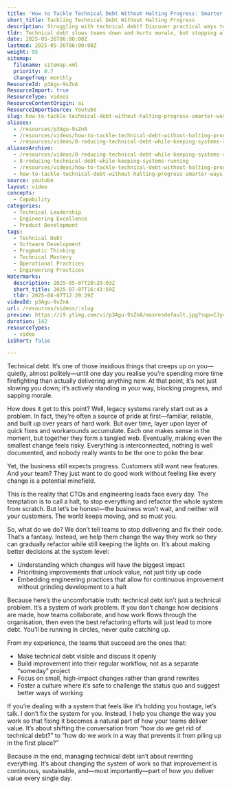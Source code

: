 ```yaml
---
title: 'How to Tackle Technical Debt Without Halting Progress: Smarter Ways to Keep Your Team Moving Forward'
short_title: Tackling Technical Debt Without Halting Progress
description: Struggling with technical debt? Discover practical ways to tackle legacy systems, boost team morale, and deliver value—without grinding to a halt.
tldr: Technical debt slows teams down and hurts morale, but stopping all work to fix it is unrealistic. The most effective approach is to make technical debt visible, prioritize high-impact improvements, and embed continuous improvement into daily workflows. Development managers should focus on changing team practices and decision-making so that managing technical debt becomes a natural, ongoing part of delivering value.
date: 2025-05-26T06:00:00Z
lastmod: 2025-05-26T06:00:00Z
weight: 95
sitemap:
  filename: sitemap.xml
  priority: 0.7
  changefreq: monthly
ResourceId: p3Agu-9sZnA
ResourceImport: true
ResourceType: videos
ResourceContentOrigin: ai
ResourceImportSource: Youtube
slug: how-to-tackle-technical-debt-without-halting-progress-smarter-ways-to-keep-your-team-moving-forward
aliases:
  - /resources/p3Agu-9sZnA
  - /resources/videos/how-to-tackle-technical-debt-without-halting-progress-smarter-ways-to-keep-your-team-moving-forward
  - /resources/videos/8-reducing-technical-debt-while-keeping-systems-running
aliasesArchive:
  - /resources/videos/8-reducing-technical-debt-while-keeping-systems-running
  - 8-reducing-technical-debt-while-keeping-systems-running
  - /resources/videos/how-to-tackle-technical-debt-without-halting-progress-smarter-ways-to-keep-your-team-moving-forward
  - how-to-tackle-technical-debt-without-halting-progress-smarter-ways-to-keep-your-team-moving-forward
source: youtube
layout: video
concepts:
  - Capability
categories:
  - Technical Leadership
  - Engineering Excellence
  - Product Development
tags:
  - Technical Debt
  - Software Development
  - Pragmatic Thinking
  - Technical Mastery
  - Operational Practices
  - Engineering Practices
Watermarks:
  description: 2025-05-07T20:29:03Z
  short_title: 2025-07-07T16:43:59Z
  tldr: 2025-08-07T12:29:29Z
videoId: p3Agu-9sZnA
url: /resources/videos/:slug
preview: https://i9.ytimg.com/vi/p3Agu-9sZnA/maxresdefault.jpg?sqp=CJy47sAG&rs=AOn4CLDHQrPLPkg43P5Q18udZAZ6RbpUCg
duration: 142
resourceTypes:
  - video
isShort: false

---
```

Technical debt. It’s one of those insidious things that creeps up on you—quietly, almost politely—until one day you realise you’re spending more time firefighting than actually delivering anything new. At that point, it’s not just slowing you down; it’s actively standing in your way, blocking progress, and sapping morale.

How does it get to this point? Well, legacy systems rarely start out as a problem. In fact, they’re often a source of pride at first—familiar, reliable, and built up over years of hard work. But over time, layer upon layer of quick fixes and workarounds accumulate. Each one makes sense in the moment, but together they form a tangled web. Eventually, making even the smallest change feels risky. Everything is interconnected, nothing is well documented, and nobody really wants to be the one to poke the bear.

Yet, the business still expects progress. Customers still want new features. And your team? They just want to do good work without feeling like every change is a potential minefield.

This is the reality that CTOs and engineering leads face every day. The temptation is to call a halt, to stop everything and refactor the whole system from scratch. But let’s be honest—the business won’t wait, and neither will your customers. The world keeps moving, and so must you.

So, what do we do? We don’t tell teams to stop delivering and fix their code. That’s a fantasy. Instead, we help them change the way they work so they can gradually refactor while still keeping the lights on. It’s about making better decisions at the system level:

- Understanding which changes will have the biggest impact
- Prioritising improvements that unlock value, not just tidy up code
- Embedding engineering practices that allow for continuous improvement without grinding development to a halt

Because here’s the uncomfortable truth: technical debt isn’t just a technical problem. It’s a system of work problem. If you don’t change how decisions are made, how teams collaborate, and how work flows through the organisation, then even the best refactoring efforts will just lead to more debt. You’ll be running in circles, never quite catching up.

From my experience, the teams that succeed are the ones that:

- Make technical debt visible and discuss it openly
- Build improvement into their regular workflow, not as a separate “someday” project
- Focus on small, high-impact changes rather than grand rewrites
- Foster a culture where it’s safe to challenge the status quo and suggest better ways of working

If you’re dealing with a system that feels like it’s holding you hostage, let’s talk. I don’t fix the system for you. Instead, I help you change the way you work so that fixing it becomes a natural part of how your teams deliver value. It’s about shifting the conversation from “how do we get rid of technical debt?” to “how do we work in a way that prevents it from piling up in the first place?”

Because in the end, managing technical debt isn’t about rewriting everything. It’s about changing the system of work so that improvement is continuous, sustainable, and—most importantly—part of how you deliver value every single day.
